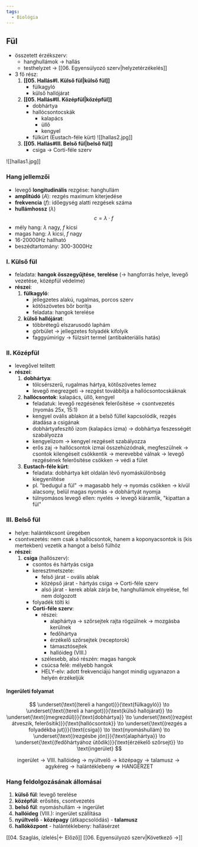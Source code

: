 ```yaml
---
tags:
  - Biológia
---
```


## Fül
- összetett érzékszerv: 
	- hanghullámok $\to$ hallás
	- testhelyzet $\to$ [[06. Egyensúlyozó szerv|helyzetérzékelés]]
- 3 fő rész:
	1. **[[05. Hallás#I. Külső fül|külső fül]]**
		- fülkagyló
		- külső hallójárat
	2. **[[05. Hallás#II. Középfül|középfül]]**
		- dobhártya
		- hallócsontocskák
			- kalapács
			- üllő
			- kengyel
		- fülkürt (Eustach-féle kürt)
		![[hallas2.jpg]]
	3. **[[05. Hallás#III. Belső fül|belső fül]]**
		- csiga $\to$ Corti-féle szerv

![[hallas1.jpg]]
### Hang jellemzői
- levegő **longitudinális** rezgése: hanghullám
- **amplitúdó** ($A$): rezgés maximum kiterjedése
- **frekvencia** ($f$): időegység alatti rezgések száma
- **hullámhossz** ($\lambda$)
$$
c = \lambda \cdot f
$$
- mély hang: $\lambda$ nagy, $f$ kicsi
- magas hang: $\lambda$ kicsi, $f$ nagy
- 16-20000Hz hallható
- beszédtartomány: 300-3000Hz
### I. Külső fül
- feladata: **hangok összegyűjtése**, **terelése** ($\to$ hangforrás helye, levegő vezetése, középfül védelme)
- **részei**:
	1. **fülkagyló**:
		- jellegzetes alakú, rugalmas, porcos szerv
		- kötőszövetes bőr borítja
		- feladata: hangok terelése
	2. **külső hallójárat**:
		- többrétegű elszarusodó laphám
		- görbület $\to$ jellegzetes folyadék kifolyik
		- faggyúmirigy $\to$ fülzsírt termel (antibakteriális hatás)
### II. Középfül
- levegővel telített
- **részei**:
	1. **dobhártya**:
		- tölcsérszerű, rugalmas hártya, kötőszövetes lemez
		- levegő megrezgeti $\to$ rezgést továbbítja a hallócsontocskáknak
	2. **hallócsontok**: kalapács, üllő, kengyel
		- feladatuk: levegő rezgésének felerősítése $\to$ csontvezetés (nyomás 25x, 15:1)
		- kengyel ovális ablakon át a belső füllel kapcsolódik, rezgés átadása a csigának
		- dobhártyafeszítő izom (kalapács izma) $\to$ dobhártya feszességét szabályozza
		- kengyelizom $\to$ kengyel rezgéseit szabályozza
		- erős zaj $\to$ hallócsontok izmai összehúzódnak, megfeszülnek $\to$ csontok kilengéseit csökkentik $\to$ merevebbé válnak $\to$ levegő rezgésének felerősítése csökken $\to$ védi a fület
	3. **Eustach-féle kürt**:
		- feladata: dobhártya két oldalán lévő nyomáskülönbség kiegyenlítése
		- pl. "bedugul a fül" $\to$ magasabb hely $\to$ nyomás csökken $\to$ kívül alacsony, belül magas nyomás $\to$ dobhártyát nyomja
		- túlnyomásos levegő ellen: nyelés $\to$ levegő kiáramlik, "kipattan a fül"
### III. Belső fül
- helye: halántékcsont üregében
- csontvezetés: nem csak a hallócsontok, hanem a koponyacsontok is (kis mertekben) vezetik a hangot a belső fülhöz
- **részei**:
	1. **csiga** (hallószerv):
		- csontos és hártyás csiga
		- keresztmetszete: 
			- felső járat - ovális ablak
			- középső járat - hártyás csiga $\to$ Corti-féle szerv
			- alsó járat - kerek ablak zárja be, hanghullámok elnyelése, fel nem dolgozott
		- folyadék tölti ki
		- **Corti-féle szerv**:
			- részei: 
				- alaphártya $\to$ szőrsejtek rajta rögzülnek $\to$ mozgásba kerülnek
				- fedőhártya
				- érzékelő szőrsejtek (receptorok)
				- támasztósejtek
				- hallóideg (VIII.)
			- szélesebb, alsó részén: magas hangok
			- csúcsa felé: mélyebb hangok
			- HELY-elv: adott frekvenciájú hangot mindig ugyanazon a helyén érzékeljük

#### Ingerületi folyamat
$$
\underset{\text{(tereli a hangot)}}{\text{fülkagyló}} \to \underset{\text{(tereli a hangot)}}{\text{külső hallójárat}} \to \underset{\text{(megrezdül)}}{\text{dobhártya}} \to \underset{\text{(rezgést átveszik, felerősítik)}}{\text{hallócsontok}} \to \underset{\text{(rezgés a folyadékba jut)}}{\text{csiga}} \to \text{nyomáshullám} \to  \underset{\text{(rezgésbe jön)}}{\text{alaphártya}} \to  \underset{\text{(fedőhártyához ütődik)}}{\text{érzékelő szőrsejt}} \to \text{ingerület}
$$

$$
\text{ingerület} \to \text{VIII. hallóideg} \to \text{nyúltvelő} \to \text{középagy} \to \text{talamusz} \to \text{agykéreg} \to \text{halántéklebeny} \Rightarrow \text{HANGÉRZET}
$$

### Hang feldolgozásának állomásai
1. **külső fül**: levegő terelése
2. **középfül**: erősítés, csontvezetés
3. **belső fül**: nyomáshullám $\to$ ingerület
4. **hallóideg** (VIII.): ingerület szállítása
5. **nyúltvelő** - **középagy** (átkapcsolódás) - **talamusz**
6. **hallóközpont** - halántéklebeny: hallásérzet

[[04. Szaglás, ízlelés|← Előző]]
[[06. Egyensúlyozó szerv|Következő →]]